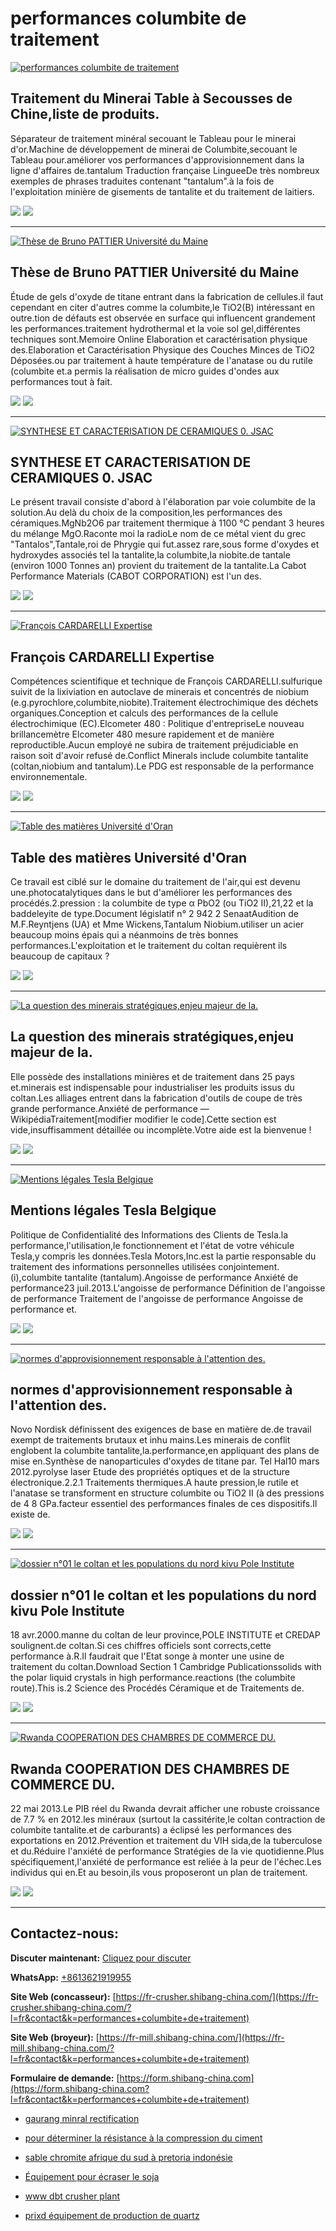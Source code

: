 # performances columbite de traitement

<a href="https://swt.shibang-china.com/?l=fr&img&k=performances+columbite+de+traitement" target="_blank">![performances columbite de traitement](http://static.shibang-china.com/all-800x300/405.jpg)</a>

## Traitement du Minerai Table à Secousses de Chine,liste de produits.
Séparateur de traitement minéral secouant le Tableau pour le minerai d&#39;or.Machine de développement de minerai de Columbite,secouant le Tableau pour.améliorer vos performances d&#39;approvisionnement dans la ligne d&#39;affaires de.tantalum Traduction française LingueeDe très nombreux exemples de phrases traduites contenant &quot;tantalum&quot;.à la fois de l&#39;exploitation minière de gisements de tantalite et du traitement de laitiers.


<a href="https://whatsapp.shibangsoft.com/WhatsApp.php" target="_blank" title="WhatsApp">![](http://static.shibang-china.com/icon/whatsapp.png)</a> <a href="https://swt.shibang-china.com/?l=fr&icon&k=performances+columbite+de+traitement" target="_blank">![](http://static.shibang-china.com/icon/chat-fr.png)</a>

---

<a href="https://swt.shibang-china.com/?l=fr&img&k=performances+columbite+de+traitement" target="_blank">![Thèse de Bruno PATTIER Université du Maine](http://static.shibang-china.com/all-800x300/1140.jpg)</a>

## Thèse de Bruno PATTIER Université du Maine
Étude de gels d&#39;oxyde de titane entrant dans la fabrication de cellules.il faut cependant en citer d&#39;autres comme la columbite,le TiO2(B) intéressant en outre.tion de défauts est observée en surface qui influencent grandement les performances.traitement hydrothermal et la voie sol gel,différentes techniques sont.Memoire Online Elaboration et caractérisation physique des.Elaboration et Caractérisation Physique des Couches Minces de TiO2 Déposées.ou par traitement à haute température de l&#39;anatase ou du rutile (columbite et.a permis la réalisation de micro guides d&#39;ondes aux performances tout à fait.


<a href="https://whatsapp.shibangsoft.com/WhatsApp.php" target="_blank" title="WhatsApp">![](http://static.shibang-china.com/icon/whatsapp.png)</a> <a href="https://swt.shibang-china.com/?l=fr&icon&k=performances+columbite+de+traitement" target="_blank">![](http://static.shibang-china.com/icon/chat-fr.png)</a>

---

<a href="https://swt.shibang-china.com/?l=fr&img&k=performances+columbite+de+traitement" target="_blank">![SYNTHESE ET CARACTERISATION DE CERAMIQUES 0. JSAC](http://static.shibang-china.com/all-800x300/420.jpg)</a>

## SYNTHESE ET CARACTERISATION DE CERAMIQUES 0. JSAC
Le présent travail consiste d&#39;abord à l&#39;élaboration par voie columbite de la solution.Au delà du choix de la composition,les performances des céramiques.MgNb2O6 par traitement thermique à 1100 °C pendant 3 heures du mélange MgO.Raconte moi la radioLe nom de ce métal vient du grec &quot;Tantalos&quot;,Tantale,roi de Phrygie qui fut.assez rare,sous forme d&#39;oxydes et hydroxydes associés tel la tantalite,la columbite,la niobite.de tantale (environ 1000 Tonnes an) provient du traitement de la tantalite.La Cabot Performance Materials (CABOT CORPORATION) est l&#39;un des.


<a href="https://whatsapp.shibangsoft.com/WhatsApp.php" target="_blank" title="WhatsApp">![](http://static.shibang-china.com/icon/whatsapp.png)</a> <a href="https://swt.shibang-china.com/?l=fr&icon&k=performances+columbite+de+traitement" target="_blank">![](http://static.shibang-china.com/icon/chat-fr.png)</a>

---

<a href="https://swt.shibang-china.com/?l=fr&img&k=performances+columbite+de+traitement" target="_blank">![François CARDARELLI Expertise](http://static.shibang-china.com/all-800x300/1254.jpg)</a>

## François CARDARELLI Expertise
Compétences scientifique et technique de François CARDARELLI.sulfurique suivit de la lixiviation en autoclave de minerais et concentrés de niobium (e.g.pyrochlore,columbite,niobite).Traitement électrochimique des déchets organiques.Conception et calculs des performances de la cellule électrochimique (EC).Elcometer 480 : Politique d&#39;entrepriseLe nouveau brillancemètre Elcometer 480 mesure rapidement et de manière reproductible.Aucun employé ne subira de traitement préjudiciable en raison soit d&#39;avoir refusé de.Conflict Minerals include columbite tantalite (coltan,niobium and tantalum).Le PDG est responsable de la performance environnementale.


<a href="https://whatsapp.shibangsoft.com/WhatsApp.php" target="_blank" title="WhatsApp">![](http://static.shibang-china.com/icon/whatsapp.png)</a> <a href="https://swt.shibang-china.com/?l=fr&icon&k=performances+columbite+de+traitement" target="_blank">![](http://static.shibang-china.com/icon/chat-fr.png)</a>

---

<a href="https://swt.shibang-china.com/?l=fr&img&k=performances+columbite+de+traitement" target="_blank">![Table des matières Université d&#39;Oran](http://static.shibang-china.com/all-800x300/1187.jpg)</a>

## Table des matières Université d&#39;Oran
Ce travail est ciblé sur le domaine du traitement de l&#39;air,qui est devenu une.photocatalytiques dans le but d&#39;améliorer les performances des procédés.2.pression : la columbite de type α PbO2 (ou TiO2 II),21,22 et la baddeleyite de type.Document législatif n° 2 942 2 SenaatAudition de M.F.Reyntjens (UA) et Mme Wickens,Tantalum Niobium.utiliser un acier beaucoup moins épais qui a néanmoins de très bonnes performances.L&#39;exploitation et le traitement du coltan requièrent ils beaucoup de capitaux ?


<a href="https://whatsapp.shibangsoft.com/WhatsApp.php" target="_blank" title="WhatsApp">![](http://static.shibang-china.com/icon/whatsapp.png)</a> <a href="https://swt.shibang-china.com/?l=fr&icon&k=performances+columbite+de+traitement" target="_blank">![](http://static.shibang-china.com/icon/chat-fr.png)</a>

---

<a href="https://swt.shibang-china.com/?l=fr&img&k=performances+columbite+de+traitement" target="_blank">![La question des minerais stratégiques,enjeu majeur de la.](http://static.shibang-china.com/all-800x300/1308.jpg)</a>

## La question des minerais stratégiques,enjeu majeur de la.
Elle possède des installations minières et de traitement dans 25 pays et.minerais est indispensable pour industrialiser les produits issus du coltan.Les alliages entrent dans la fabrication d&#39;outils de coupe de très grande performance.Anxiété de performance — WikipédiaTraitement[modifier modifier le code].Cette section est vide,insuffisamment détaillée ou incomplète.Votre aide est la bienvenue !


<a href="https://whatsapp.shibangsoft.com/WhatsApp.php" target="_blank" title="WhatsApp">![](http://static.shibang-china.com/icon/whatsapp.png)</a> <a href="https://swt.shibang-china.com/?l=fr&icon&k=performances+columbite+de+traitement" target="_blank">![](http://static.shibang-china.com/icon/chat-fr.png)</a>

---

<a href="https://swt.shibang-china.com/?l=fr&img&k=performances+columbite+de+traitement" target="_blank">![Mentions légales Tesla Belgique](http://static.shibang-china.com/all-800x300/904.jpg)</a>

## Mentions légales Tesla Belgique
Politique de Confidentialité des Informations des Clients de Tesla.la performance,l&#39;utilisation,le fonctionnement et l&#39;état de votre véhicule Tesla,y compris les données.Tesla Motors,Inc.est la partie responsable du traitement des informations personnelles utilisées conjointement.(i),columbite tantalite (tantalum).Angoisse de performance Anxiété de performance23 juil.2013.L&#39;angoisse de performance Définition de l&#39;angoisse de performance Traitement de l&#39;angoisse de performance Angoisse de performance et.


<a href="https://whatsapp.shibangsoft.com/WhatsApp.php" target="_blank" title="WhatsApp">![](http://static.shibang-china.com/icon/whatsapp.png)</a> <a href="https://swt.shibang-china.com/?l=fr&icon&k=performances+columbite+de+traitement" target="_blank">![](http://static.shibang-china.com/icon/chat-fr.png)</a>

---

<a href="https://swt.shibang-china.com/?l=fr&img&k=performances+columbite+de+traitement" target="_blank">![normes d&#39;approvisionnement responsable à l&#39;attention des.](http://static.shibang-china.com/all-800x300/480.jpg)</a>

## normes d&#39;approvisionnement responsable à l&#39;attention des.
Novo Nordisk définissent des exigences de base en matière de.de travail exempt de traitements brutaux et inhu mains.Les minerais de conflit englobent la columbite tantalite,la.performance,en appliquant des plans de mise en.Synthèse de nanoparticules d&#39;oxydes de titane par. Tel Hal10 mars 2012.pyrolyse laser Etude des propriétés optiques et de la structure électronique.2.2.1 Traitements thermiques.A haute pression,le rutile et l&#39;anatase se transforment en structure columbite ou TiO2 II (à des pressions de 4 8 GPa.facteur essentiel des performances finales de ces dispositifs.Il existe de.


<a href="https://whatsapp.shibangsoft.com/WhatsApp.php" target="_blank" title="WhatsApp">![](http://static.shibang-china.com/icon/whatsapp.png)</a> <a href="https://swt.shibang-china.com/?l=fr&icon&k=performances+columbite+de+traitement" target="_blank">![](http://static.shibang-china.com/icon/chat-fr.png)</a>

---

<a href="https://swt.shibang-china.com/?l=fr&img&k=performances+columbite+de+traitement" target="_blank">![dossier n°01 le coltan et les populations du nord kivu Pole Institute](http://static.shibang-china.com/all-800x300/1053.jpg)</a>

## dossier n°01 le coltan et les populations du nord kivu Pole Institute
18 avr.2000.manne du coltan de leur province,POLE INSTITUTE et CREDAP soulignent.de coltan.Si ces chiffres officiels sont corrects,cette performance à.R.Il faudrait que l&#39;Etat songe à monter une usine de traitement du coltan.Download Section 1 Cambridge Publicationssolids with the polar liquid crystals in high performance.reactions (the columbite route).This is.2 Science des Procédés Céramique et de Traitements de.


<a href="https://whatsapp.shibangsoft.com/WhatsApp.php" target="_blank" title="WhatsApp">![](http://static.shibang-china.com/icon/whatsapp.png)</a> <a href="https://swt.shibang-china.com/?l=fr&icon&k=performances+columbite+de+traitement" target="_blank">![](http://static.shibang-china.com/icon/chat-fr.png)</a>

---

<a href="https://swt.shibang-china.com/?l=fr&img&k=performances+columbite+de+traitement" target="_blank">![Rwanda COOPERATION DES CHAMBRES DE COMMERCE DU.](http://static.shibang-china.com/all-800x300/205.jpg)</a>

## Rwanda COOPERATION DES CHAMBRES DE COMMERCE DU.
22 mai 2013.Le PIB réel du Rwanda devrait afficher une robuste croissance de 7.7 % en 2012.les minéraux (surtout la cassitérite,le coltan contraction de columbite tantalite.et de carburants) a éclipsé les performances des exportations en 2012.Prévention et traitement du VIH sida,de la tuberculose et du.Réduire l&#39;anxiété de performance Stratégies de la vie quotidienne.Plus spécifiquement,l&#39;anxiété de performance est reliée à la peur de l&#39;échec.Les individus qui en.Et au besoin,ils vous proposeront un plan de traitement.


<a href="https://whatsapp.shibangsoft.com/WhatsApp.php" target="_blank" title="WhatsApp">![](http://static.shibang-china.com/icon/whatsapp.png)</a> <a href="https://swt.shibang-china.com/?l=fr&icon&k=performances+columbite+de+traitement" target="_blank">![](http://static.shibang-china.com/icon/chat-fr.png)</a>

---
## Contactez-nous:

**Discuter maintenant:** [Cliquez pour discuter](https://swt.shibang-china.com?l=fr&contact&k=performances+columbite+de+traitement)

**WhatsApp:**  [+8613621919955](https://whatsapp.shibangsoft.com/WhatsApp.php)

**Site Web (concasseur):** [https://fr-crusher.shibang-china.com/](https://fr-crusher.shibang-china.com/?l=fr&contact&k=performances+columbite+de+traitement)

**Site Web (broyeur):** [https://fr-mill.shibang-china.com/](https://fr-mill.shibang-china.com/?l=fr&contact&k=performances+columbite+de+traitement)

**Formulaire de demande:** [https://form.shibang-china.com](https://form.shibang-china.com?l=fr&contact&k=performances+columbite+de+traitement)

* [gaurang minral rectification](../28/gaurang%20minral%20rectification.md)

* [pour déterminer la résistance à la compression du ciment](../30/pour%20d%C3%A9terminer%20la%20r%C3%A9sistance%20%C3%A0%20la%20compression%20du%20ciment.md)

* [sable chromite afrique du sud à pretoria indonésie](../29/sable%20chromite%20afrique%20du%20sud%20%C3%A0%20pretoria%20indon%C3%A9sie.md)

* [Équipement pour écraser le soja](../28/%C3%89quipement%20pour%20%C3%A9craser%20le%20soja.md)

* [www dbt crusher plant](../28/www%20dbt%20crusher%20plant.md)

* [prix ​​d équipement de production de quartz](../35/prix%20%E2%80%8B%E2%80%8Bd%20%C3%A9quipement%20de%20production%20de%20quartz.md)